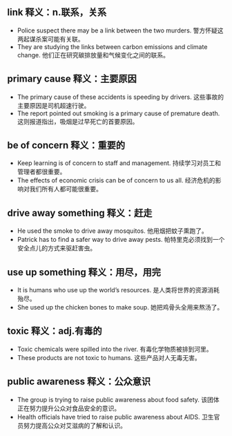 ## link 释义：n.联系，关系
* Police suspect there may be a link between the two murders. 警方怀疑这两起谋杀案可能有关联。
* They are studying the links between carbon emissions and climate change. 他们正在研究碳排放量和气候变化之间的联系。

## primary cause 释义：主要原因
* The primary cause of these accidents is speeding by drivers. 这些事故的主要原因是司机超速行驶。
* The report pointed out smoking is a primary cause of premature death. 这则报道指出，吸烟是过早死亡的首要原因。

## be of concern 释义：重要的
* Keep learning is of concern to staff and management. 持续学习对员工和管理者都很重要。
* The effects of economic crisis can be of concern to us all. 经济危机的影响对我们所有人都可能很重要。

## drive away something 释义：赶走
* He used the smoke to drive away mosquitos. 他用烟把蚊子熏跑了。
* Patrick has to find a safer way to drive away pests. 帕特里克必须找到一个安全点儿的方式来驱赶害虫。

## use up something 释义：用尽，用完
* It is humans who use up the world’s resources. 是人类将世界的资源消耗殆尽。
* She used up the chicken bones to make soup. 她把鸡骨头全用来熬汤了。

## toxic 释义：adj.有毒的
* Toxic chemicals were spilled into the river. 有毒化学物质被排到河里。
* These products are not toxic to humans. 这些产品对人无毒无害。

## public awareness 释义：公众意识
* The group is trying to raise public awareness about food safety. 该团体正在努力提升公众对食品安全的意识。
* Health officials have tried to raise public awareness about AIDS. 卫生官员努力提高公众对艾滋病的了解和认识。
